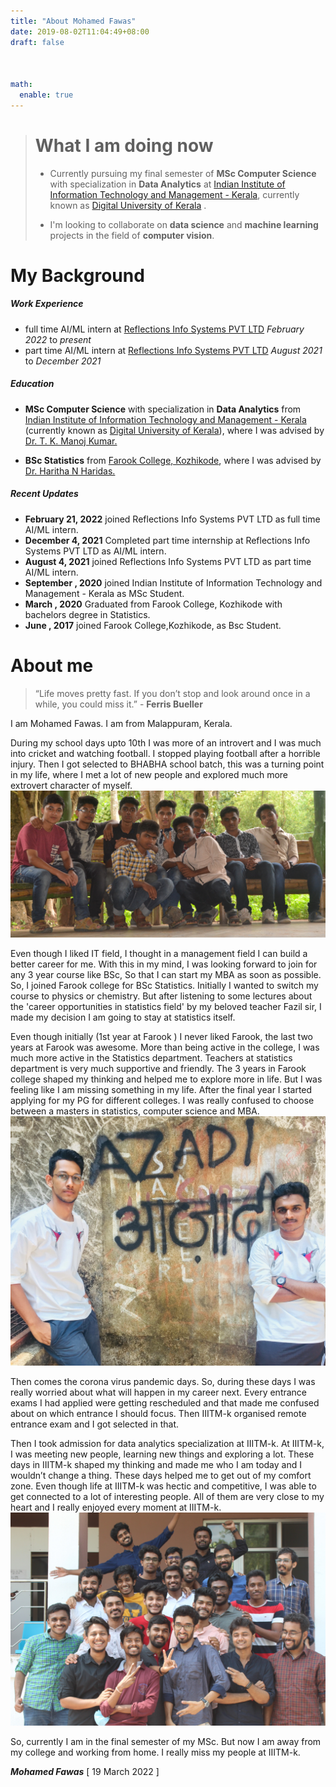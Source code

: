 ```yaml
---
title: "About Mohamed Fawas"
date: 2019-08-02T11:04:49+08:00
draft: false



math:
  enable: true
---
```



> # What I am doing now
> 
> * Currently pursuing my final semester of **MSc Computer Science** with specialization in **Data Analytics** at [Indian Institute of Information Technology and Management - Kerala](https://www.iiitmk.ac.in/), currently known as [Digital University of Kerala](https://duk.ac.in/) . 
>
> * I'm looking to collaborate on **data science** and **machine learning** projects in the field of  **computer vision**.

# My Background

##### Work Experience

* full time AI/ML intern at [Reflections Info Systems PVT LTD](https://reflectionsglobal.com/) *February 2022* to *present*
* part time AI/ML intern at [Reflections Info Systems PVT LTD](https://reflectionsglobal.com/) *August 2021* to *December 2021*
##### Education

* **MSc Computer Science** with specialization in **Data Analytics** from [Indian Institute of Information Technology and Management - Kerala](https://www.iiitmk.ac.in/) (currently known as [Digital University of Kerala](https://duk.ac.in/)), where I was advised by [Dr. T. K. Manoj Kumar.](https://www.iiitmk.ac.in/faculty/dr-t-k-manoj-kumar/) 

* **BSc Statistics** from [Farook College, Kozhikode](https://farookcollege.ac.in/), where I was advised by [Dr. Haritha N Haridas.](https://farookcollege.ac.in/Department/department-of-statistics#Tabd2) 

##### Recent Updates
* **February 21, 2022** joined Reflections Info Systems PVT LTD as full time AI/ML intern.
* **December 4, 2021** Completed part time internship at Reflections Info Systems PVT LTD as AI/ML intern.
* **August 4, 2021** joined Reflections Info Systems PVT LTD as part time AI/ML intern.
* **September , 2020** joined Indian Institute of Information Technology and Management - Kerala as MSc Student.
* **March , 2020** Graduated from Farook College, Kozhikode with bachelors degree in Statistics.
* **June , 2017** joined Farook College,Kozhikode, as Bsc Student.

# About me

>“Life moves pretty fast. If you don’t stop and look around once in a while, you could miss it.” - **Ferris Bueller**

I am Mohamed Fawas. I am from Malappuram, Kerala. 

During my school days upto 10th I was more of an introvert and I was much into cricket and watching football. I stopped playing football after a horrible injury. Then I got selected to BHABHA school batch, this was a turning point in my life, where I met a lot of new people and explored much more extrovert character of myself. 
![BHABHA batch tour](/images/bab.jpg "BHABHA batch tour")

Even though I liked IT field, I thought in a management field I can build a better career for me. With this in my mind, I was looking forward to join for any 3 year course like BSc, So that I can start my MBA as soon as possible. So, I joined Farook college for BSc Statistics. Initially I wanted to switch my course to physics or chemistry. But after listening to some lectures about the 'career opportunities in statistics field' by my beloved teacher Fazil sir, I made my decision I am going to stay at statistics itself. 

Even though initially (1st year at Farook ) I never liked Farook, the last two years at Farook was awesome. More than being active in the college, I was much more active in the Statistics department. Teachers at statistics department is very much supportive and friendly. The 3 years in Farook college shaped my thinking and helped me to explore more in life. But I was feeling like I am missing something in my life. After the final year I started applying for my PG for different colleges. I was really confused to choose between a masters in statistics, computer science and MBA. 
![Days at FC❤️](/images/fozlava1.jpg "Days at FC❤️-Fozlava 2k19")

Then comes the corona virus pandemic days. So, during these days I was really worried about what will happen in my career next. Every entrance exams I had applied were getting rescheduled and that made me confused about on which entrance I should focus. Then IIITM-k organised remote entrance exam and I got selected in that. 

Then I took admission for data analytics specialization at IIITM-k. At IIITM-k, I was meeting new people, learning new things and exploring a lot. These days in IIITM-k shaped my thinking and made me who I am today and I wouldn’t change a thing. These days helped me to get out of my comfort zone. Even though life at IIITM-k was hectic and competitive, I was able to get connected to a lot of interesting people. All of them are very close to my heart and I really enjoyed every moment at IIITM-k.
![Moments at IIITM-k](/images/gang.jpg "Moments at IIITM-k")

So, currently I am in the final semester of my MSc. But now I am away from my college and working from home. I really miss my people at IIITM-k. 


***Mohamed Fawas*** [
19 March 2022 ]
